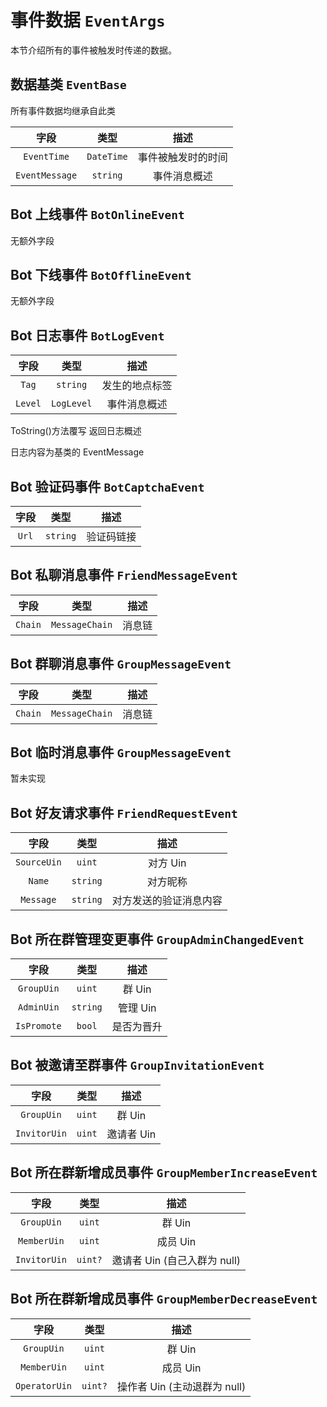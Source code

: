 # 事件数据 `EventArgs`

本节介绍所有的事件被触发时传递的数据。

## 数据基类 `EventBase`

所有事件数据均继承自此类

|      字段      |    类型    |        描述        |
| :------------: | :--------: | :----------------: |
|  `EventTime`   | `DateTime` | 事件被触发时的时间 |
| `EventMessage` |  `string`  |    事件消息概述    |

## Bot 上线事件 `BotOnlineEvent`

无额外字段

## Bot 下线事件 `BotOfflineEvent`

无额外字段

## Bot 日志事件 `BotLogEvent`

|  字段   |    类型    |      描述      |
| :-----: | :--------: | :------------: |
|  `Tag`  |  `string`  | 发生的地点标签 |
| `Level` | `LogLevel` |  事件消息概述  |

ToString()方法覆写 返回日志概述

日志内容为基类的 EventMessage

## Bot 验证码事件 `BotCaptchaEvent`

| 字段  |   类型   |    描述    |
| :---: | :------: | :--------: |
| `Url` | `string` | 验证码链接 |

## Bot 私聊消息事件 `FriendMessageEvent`

|  字段   |      类型      |  描述  |
| :-----: | :------------: | :----: |
| `Chain` | `MessageChain` | 消息链 |

## Bot 群聊消息事件 `GroupMessageEvent`

|  字段   |      类型      |  描述  |
| :-----: | :------------: | :----: |
| `Chain` | `MessageChain` | 消息链 |

## Bot 临时消息事件 `GroupMessageEvent`

暂未实现

## Bot 好友请求事件 `FriendRequestEvent`

|    字段     |   类型   |          描述          |
| :---------: | :------: | :--------------------: |
| `SourceUin` |  `uint`  |        对方 Uin        |
|   `Name`    | `string` |        对方昵称        |
|  `Message`  | `string` | 对方发送的验证消息内容 |

## Bot 所在群管理变更事件 `GroupAdminChangedEvent`

|    字段     |   类型   |    描述    |
| :---------: | :------: | :--------: |
| `GroupUin`  |  `uint`  |   群 Uin   |
| `AdminUin`  | `string` |  管理 Uin  |
| `IsPromote` |  `bool`  | 是否为晋升 |

## Bot 被邀请至群事件 `GroupInvitationEvent`

|     字段     |  类型  |    描述    |
| :----------: | :----: | :--------: |
|  `GroupUin`  | `uint` |   群 Uin   |
| `InvitorUin` | `uint` | 邀请者 Uin |

## Bot 所在群新增成员事件 `GroupMemberIncreaseEvent`

|     字段     |  类型   |             描述             |
| :----------: | :-----: | :--------------------------: |
|  `GroupUin`  | `uint`  |            群 Uin            |
| `MemberUin`  | `uint`  |           成员 Uin           |
| `InvitorUin` | `uint?` | 邀请者 Uin (自己入群为 null) |

## Bot 所在群新增成员事件 `GroupMemberDecreaseEvent`

|     字段      |  类型   |             描述             |
| :-----------: | :-----: | :--------------------------: |
|  `GroupUin`   | `uint`  |            群 Uin            |
|  `MemberUin`  | `uint`  |           成员 Uin           |
| `OperatorUin` | `uint?` | 操作者 Uin (主动退群为 null) |
